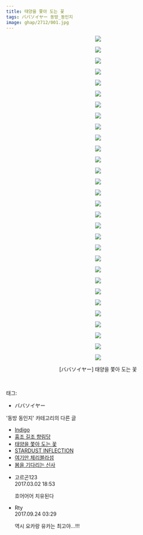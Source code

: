```yaml
---
title: 태양을 쫓아 도는 꽃
tags: ババソイヤー 동방_동인지
image: ghap/2712/001.jpg
---
```

<div class="article">
<p style="text-align: center; clear: none; float: none;"><img src="{{ site.nasurl }}/ghap/2712/001.jpg"/></p>
<p style="text-align: center; clear: none; float: none;"><img src="{{ site.nasurl }}/ghap/2712/002.jpg"/></p>
<p style="text-align: center; clear: none; float: none;"><img src="{{ site.nasurl }}/ghap/2712/003.jpg"/></p>
<p style="text-align: center; clear: none; float: none;"><img src="{{ site.nasurl }}/ghap/2712/004.jpg"/></p>
<p style="text-align: center; clear: none; float: none;"><img src="{{ site.nasurl }}/ghap/2712/005.jpg"/></p>
<p style="text-align: center; clear: none; float: none;"><img src="{{ site.nasurl }}/ghap/2712/006.jpg"/></p>
<p style="text-align: center; clear: none; float: none;"><img src="{{ site.nasurl }}/ghap/2712/007.jpg"/></p>
<p style="text-align: center; clear: none; float: none;"><img src="{{ site.nasurl }}/ghap/2712/008.jpg"/></p>
<p style="text-align: center; clear: none; float: none;"><img src="{{ site.nasurl }}/ghap/2712/009.jpg"/></p>
<p style="text-align: center; clear: none; float: none;"><img src="{{ site.nasurl }}/ghap/2712/010.jpg"/></p>
<p style="text-align: center; clear: none; float: none;"><img src="{{ site.nasurl }}/ghap/2712/011.jpg"/></p>
<p style="text-align: center; clear: none; float: none;"><img src="{{ site.nasurl }}/ghap/2712/012.jpg"/></p>
<p style="text-align: center; clear: none; float: none;"><img src="{{ site.nasurl }}/ghap/2712/013.jpg"/></p>
<p style="text-align: center; clear: none; float: none;"><img src="{{ site.nasurl }}/ghap/2712/014.jpg"/></p>
<p style="text-align: center; clear: none; float: none;"><img src="{{ site.nasurl }}/ghap/2712/015.jpg"/></p>
<p style="text-align: center; clear: none; float: none;"><img src="{{ site.nasurl }}/ghap/2712/016.jpg"/></p>
<p style="text-align: center; clear: none; float: none;"><img src="{{ site.nasurl }}/ghap/2712/017.jpg"/></p>
<p style="text-align: center; clear: none; float: none;"><img src="{{ site.nasurl }}/ghap/2712/018.jpg"/></p>
<p style="text-align: center; clear: none; float: none;"><img src="{{ site.nasurl }}/ghap/2712/019.jpg"/></p>
<p style="text-align: center; clear: none; float: none;"><img src="{{ site.nasurl }}/ghap/2712/020.jpg"/></p>
<p style="text-align: center; clear: none; float: none;"><img src="{{ site.nasurl }}/ghap/2712/021.jpg"/></p>
<p style="text-align: center; clear: none; float: none;"><img src="{{ site.nasurl }}/ghap/2712/022.jpg"/></p>
<p style="text-align: center; clear: none; float: none;"><img src="{{ site.nasurl }}/ghap/2712/023.jpg"/></p>
<p style="text-align: center; clear: none; float: none;"><img src="{{ site.nasurl }}/ghap/2712/024.jpg"/></p>
<p style="text-align: center; clear: none; float: none;"><img src="{{ site.nasurl }}/ghap/2712/025.jpg"/></p>
<p style="text-align: center; clear: none; float: none;"><img src="{{ site.nasurl }}/ghap/2712/026.jpg"/></p>
<p style="text-align: center; clear: none; float: none;"><img src="{{ site.nasurl }}/ghap/2712/027.jpg"/></p>
<p style="text-align: center; clear: none; float: none;"><img src="{{ site.nasurl }}/ghap/2712/028.jpg"/></p>
<p style="text-align: center; clear: none; float: none;"><img src="{{ site.nasurl }}/ghap/2712/029.jpg"/></p>
<p style="text-align: center; clear: none; float: none;"><img src="{{ site.nasurl }}/ghap/2712/030.jpg"/></p>
<p style="text-align: center; clear: none; float: none;">[ババソイヤー] 태양을 쫓아 도는 꽃</p>
<p><br/></p>
</div><div class="tagTrail">
<p>태그: </p>
<ul>
<li>ババソイヤー</li>
</ul>
</div><div class="another">
<p>'동방 동인지' 카테고리의 다른 글</p>
<ul>
<li><a href="/2016-11-01-ghap_2714">Indigo</a></li>
<li><a href="/2016-11-01-ghap_2713">흉조 길조 향림당</a></li>
<li><a href="/2016-11-01-ghap_2712">태양을 쫓아 도는 꽃</a></li>
<li><a href="/2016-11-01-ghap_2711">STARDUST INFLECTION</a></li>
<li><a href="/2016-11-01-ghap_2710">여기만 체리블라섬</a></li>
<li><a href="/2016-11-01-ghap_2709">봄을 기다리는 신사</a></li>
</ul>
</div><div class="cb_module cb_fluid">
<div class="cb_wrt cb_profile">
<div class="comment">
<ul>
<li class="cb_thumb_off" id="comment14929621">
<div class="cb_comment_area">
<div class="cb_info_area">
<div class="cb_section">
<span class="cb_nick_name">고르곤123</span>
</div>
<div class="cb_section">
<span class="cb_date">2017.03.02 18:53 </span>
</div>
</div>
<div class="cb_dsc_comment">
<p class="cb_dsc">
											흐어어어 치유된다 
										</p>
</div>
</div></li>
<li class="cb_thumb_off" id="comment15089391">
<div class="cb_comment_area">
<div class="cb_info_area">
<div class="cb_section">
<span class="cb_nick_name">Rty</span>
</div>
<div class="cb_section">
<span class="cb_date">2017.09.24 03:29 </span>
</div>
</div>
<div class="cb_dsc_comment">
<p class="cb_dsc">
											역시 요카랑 유카는 최고야...!!!
										</p>
</div>
</div></li>
</ul>
</div>
</div><!-- commentList close -->
</div>